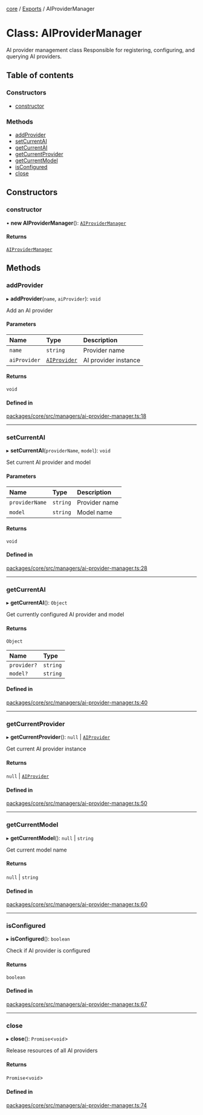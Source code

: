 <!-- 
 ⚠️  AUTO-GENERATED FILE - DO NOT EDIT MANUALLY
 This file is automatically generated by scripts/docs-generator.js
 To make changes, edit the source TypeScript files or update the generator script
-->

[core](../../) / [Exports](../modules) / AIProviderManager

# Class: AIProviderManager

AI provider management class
Responsible for registering, configuring, and querying AI providers.

## Table of contents

### Constructors

- [constructor](AIProviderManager#constructor)

### Methods

- [addProvider](AIProviderManager#addprovider)
- [setCurrentAI](AIProviderManager#setcurrentai)
- [getCurrentAI](AIProviderManager#getcurrentai)
- [getCurrentProvider](AIProviderManager#getcurrentprovider)
- [getCurrentModel](AIProviderManager#getcurrentmodel)
- [isConfigured](AIProviderManager#isconfigured)
- [close](AIProviderManager#close)

## Constructors

### constructor

• **new AIProviderManager**(): [`AIProviderManager`](AIProviderManager)

#### Returns

[`AIProviderManager`](AIProviderManager)

## Methods

### addProvider

▸ **addProvider**(`name`, `aiProvider`): `void`

Add an AI provider

#### Parameters

| Name | Type | Description |
| :------ | :------ | :------ |
| `name` | `string` | Provider name |
| `aiProvider` | [`AIProvider`](../interfaces/AIProvider) | AI provider instance |

#### Returns

`void`

#### Defined in

[packages/core/src/managers/ai-provider-manager.ts:18](https://github.com/woojubb/robota/blob/a3ab9410e815223c52230ddc246f82f91b3bd0b7/packages/core/src/managers/ai-provider-manager.ts#L18)

___

### setCurrentAI

▸ **setCurrentAI**(`providerName`, `model`): `void`

Set current AI provider and model

#### Parameters

| Name | Type | Description |
| :------ | :------ | :------ |
| `providerName` | `string` | Provider name |
| `model` | `string` | Model name |

#### Returns

`void`

#### Defined in

[packages/core/src/managers/ai-provider-manager.ts:28](https://github.com/woojubb/robota/blob/a3ab9410e815223c52230ddc246f82f91b3bd0b7/packages/core/src/managers/ai-provider-manager.ts#L28)

___

### getCurrentAI

▸ **getCurrentAI**(): `Object`

Get currently configured AI provider and model

#### Returns

`Object`

| Name | Type |
| :------ | :------ |
| `provider?` | `string` |
| `model?` | `string` |

#### Defined in

[packages/core/src/managers/ai-provider-manager.ts:40](https://github.com/woojubb/robota/blob/a3ab9410e815223c52230ddc246f82f91b3bd0b7/packages/core/src/managers/ai-provider-manager.ts#L40)

___

### getCurrentProvider

▸ **getCurrentProvider**(): ``null`` \| [`AIProvider`](../interfaces/AIProvider)

Get current AI provider instance

#### Returns

``null`` \| [`AIProvider`](../interfaces/AIProvider)

#### Defined in

[packages/core/src/managers/ai-provider-manager.ts:50](https://github.com/woojubb/robota/blob/a3ab9410e815223c52230ddc246f82f91b3bd0b7/packages/core/src/managers/ai-provider-manager.ts#L50)

___

### getCurrentModel

▸ **getCurrentModel**(): ``null`` \| `string`

Get current model name

#### Returns

``null`` \| `string`

#### Defined in

[packages/core/src/managers/ai-provider-manager.ts:60](https://github.com/woojubb/robota/blob/a3ab9410e815223c52230ddc246f82f91b3bd0b7/packages/core/src/managers/ai-provider-manager.ts#L60)

___

### isConfigured

▸ **isConfigured**(): `boolean`

Check if AI provider is configured

#### Returns

`boolean`

#### Defined in

[packages/core/src/managers/ai-provider-manager.ts:67](https://github.com/woojubb/robota/blob/a3ab9410e815223c52230ddc246f82f91b3bd0b7/packages/core/src/managers/ai-provider-manager.ts#L67)

___

### close

▸ **close**(): `Promise`\<`void`\>

Release resources of all AI providers

#### Returns

`Promise`\<`void`\>

#### Defined in

[packages/core/src/managers/ai-provider-manager.ts:74](https://github.com/woojubb/robota/blob/a3ab9410e815223c52230ddc246f82f91b3bd0b7/packages/core/src/managers/ai-provider-manager.ts#L74)
